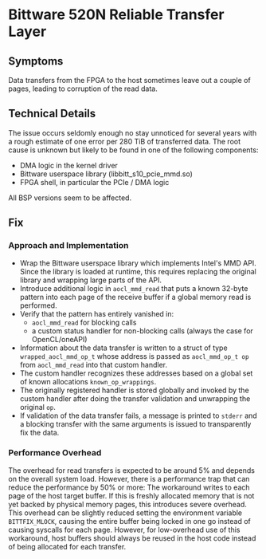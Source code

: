 # Bittware 520N Reliable Transfer Layer

## Symptoms
Data transfers from the FPGA to the host sometimes leave out a couple of pages, leading to corruption of the read data.

## Technical Details
The issue occurs seldomly enough no stay unnoticed for several years with a rough estimate of one error per 280 TiB of transferred data. The root cause is unknown but likely to be found in one of the following components:
* DMA logic in the kernel driver
* Bittware userspace library (libbitt_s10_pcie_mmd.so)
* FPGA shell, in particular the PCIe / DMA logic

All BSP versions seem to be affected.

## Fix

### Approach and Implementation
* Wrap the Bittware userspace library which implements Intel's MMD API. Since the library is loaded at runtime, this requires replacing the original library and wrapping large parts of the API.
* Introduce additional logic in `aocl_mmd_read` that puts a known 32-byte pattern into each page of the receive buffer if a global memory read is performed.
* Verify that the pattern has entirely vanished in:
    * `aocl_mmd_read` for blocking calls
    * a custom status handler for non-blocking calls (always the case for OpenCL/oneAPI)
* Information about the data transfer is written to a struct of type `wrapped_aocl_mmd_op_t` whose address is passed as `aocl_mmd_op_t op` from `aocl_mmd_read` into that custom handler.
* The custom handler recognizes these addresses based on a global set of known allocations `known_op_wrappings`.
* The originally registered handler is stored globally and invoked by the custom handler after  doing the transfer validation and unwrapping the original `op`.
* If validation of the data transfer fails, a message is printed to `stderr` and a blocking transfer with the same arguments is issued to transparently fix the data.

### Performance Overhead
The overhead for read transfers is expected to be around 5% and depends on the overall system load. However, there is a performance trap that can reduce the performance by 50% or more: The workaround writes to each page of the host target buffer. If this is freshly allocated memory that is not yet backed by physical memory pages, this introduces severe overhead. This overhead can be slightly reduced setting the environment variable `BITTFIX_MLOCK`, causing the entire buffer being locked in one go instead of causing syscalls for each page. However, for low-overhead use of this workaround, host buffers should always be reused in the host code instead of being allocated for each transfer.
